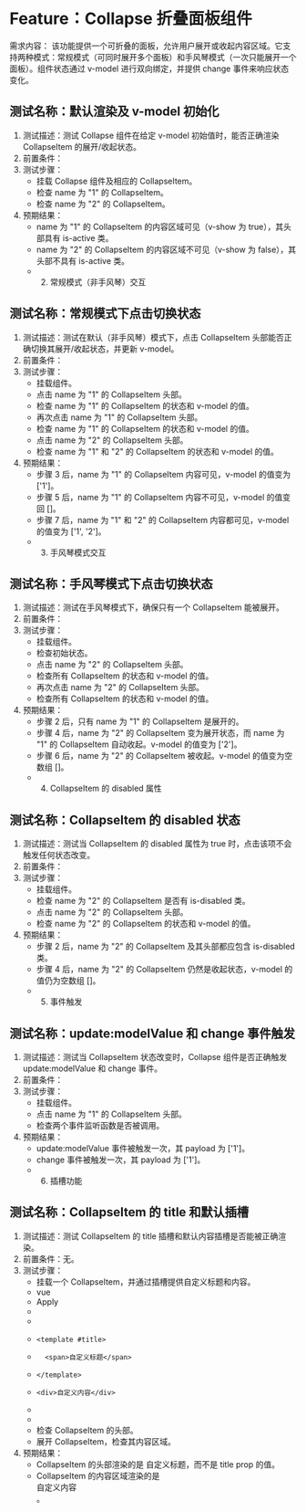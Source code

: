 # Feature：Collapse 折叠面板组件

需求内容： 该功能提供一个可折叠的面板，允许用户展开或收起内容区域。它支持两种模式：常规模式（可同时展开多个面板）和手风琴模式（一次只能展开一个面板）。组件状态通过 v-model 进行双向绑定，并提供 change 事件来响应状态变化。

## 测试名称：默认渲染及 v-model 初始化

1. 测试描述：测试 Collapse 组件在给定 v-model 初始值时，能否正确渲染 CollapseItem 的展开/收起状态。
2. 前置条件：
3. 测试步骤：
    - 挂载 Collapse 组件及相应的 CollapseItem。
    - 检查 name 为 "1" 的 CollapseItem。
    - 检查 name 为 "2" 的 CollapseItem。
4. 预期结果：
    - name 为 "1" 的 CollapseItem 的内容区域可见（v-show 为 true），其头部具有 is-active 类。
    - name 为 "2" 的 CollapseItem 的内容区域不可见（v-show 为 false），其头部不具有 is-active 类。
    - 2. 常规模式（非手风琴）交互


## 测试名称：常规模式下点击切换状态

1. 测试描述：测试在默认（非手风琴）模式下，点击 CollapseItem 头部能否正确切换其展开/收起状态，并更新 v-model。
2. 前置条件：
3. 测试步骤：
    - 挂载组件。
    - 点击 name 为 "1" 的 CollapseItem 头部。
    - 检查 name 为 "1" 的 CollapseItem 的状态和 v-model 的值。
    - 再次点击 name 为 "1" 的 CollapseItem 头部。
    - 检查 name 为 "1" 的 CollapseItem 的状态和 v-model 的值。
    - 点击 name 为 "2" 的 CollapseItem 头部。
    - 检查 name 为 "1" 和 "2" 的 CollapseItem 的状态和 v-model 的值。
4. 预期结果：
    - 步骤 3 后，name 为 "1" 的 CollapseItem 内容可见，v-model 的值变为 ['1']。
    - 步骤 5 后，name 为 "1" 的 CollapseItem 内容不可见，v-model 的值变回 []。
    - 步骤 7 后，name 为 "1" 和 "2" 的 CollapseItem 内容都可见，v-model 的值变为 ['1', '2']。
    - 3. 手风琴模式交互


## 测试名称：手风琴模式下点击切换状态

1. 测试描述：测试在手风琴模式下，确保只有一个 CollapseItem 能被展开。
2. 前置条件：
3. 测试步骤：
    - 挂载组件。
    - 检查初始状态。
    - 点击 name 为 "2" 的 CollapseItem 头部。
    - 检查所有 CollapseItem 的状态和 v-model 的值。
    - 再次点击 name 为 "2" 的 CollapseItem 头部。
    - 检查所有 CollapseItem 的状态和 v-model 的值。
4. 预期结果：
    - 步骤 2 后，只有 name 为 "1" 的 CollapseItem 是展开的。
    - 步骤 4 后，name 为 "2" 的 CollapseItem 变为展开状态，而 name 为 "1" 的 CollapseItem 自动收起。v-model 的值变为 ['2']。
    - 步骤 6 后，name 为 "2" 的 CollapseItem 被收起。v-model 的值变为空数组 []。
    - 4. CollapseItem 的 disabled 属性


## 测试名称：CollapseItem 的 disabled 状态

1. 测试描述：测试当 CollapseItem 的 disabled 属性为 true 时，点击该项不会触发任何状态改变。
2. 前置条件：
3. 测试步骤：
    - 挂载组件。
    - 检查 name 为 "2" 的 CollapseItem 是否有 is-disabled 类。
    - 点击 name 为 "2" 的 CollapseItem 头部。
    - 检查 name 为 "2" 的 CollapseItem 的状态和 v-model 的值。
4. 预期结果：
    - 步骤 2 后，name 为 "2" 的 CollapseItem 及其头部都应包含 is-disabled 类。
    - 步骤 4 后，name 为 "2" 的 CollapseItem 仍然是收起状态，v-model 的值仍为空数组 []。
    - 5. 事件触发


## 测试名称：update:modelValue 和 change 事件触发

1. 测试描述：测试当 CollapseItem 状态改变时，Collapse 组件是否正确触发 update:modelValue 和 change 事件。
2. 前置条件：
3. 测试步骤：
    - 挂载组件。
    - 点击 name 为 "1" 的 CollapseItem 头部。
    - 检查两个事件监听函数是否被调用。
4. 预期结果：
    - update:modelValue 事件被触发一次，其 payload 为 ['1']。
    - change 事件被触发一次，其 payload 为 ['1']。
    - 6. 插槽功能


## 测试名称：CollapseItem 的 title 和默认插槽

1. 测试描述：测试 CollapseItem 的 title 插槽和默认内容插槽是否能被正确渲染。
2. 前置条件：无。
3. 测试步骤：
    - 挂载一个 CollapseItem，并通过插槽提供自定义标题和内容。
    - vue
    - Apply
    - <Collapse v-model="activeNames">
    -   <CollapseItem name="1">
    -     <template #title>
    -       <span>自定义标题</span>
    -     </template>
    -     <div>自定义内容</div>
    -   </CollapseItem>
    - </Collapse>
    - 检查 CollapseItem 的头部。
    - 展开 CollapseItem，检查其内容区域。
4. 预期结果：
    - CollapseItem 的头部渲染的是 <span>自定义标题</span>，而不是 title prop 的值。
    - CollapseItem 的内容区域渲染的是 <div>自定义内容</div>。
